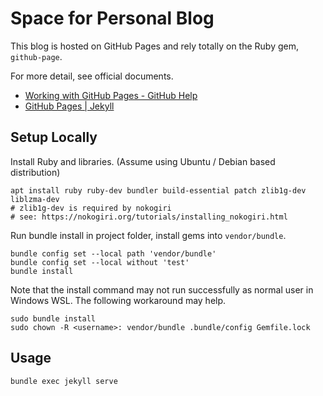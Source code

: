 # Space for Personal Blog

This blog is hosted on GitHub Pages and rely totally on
the Ruby gem, `github-page`.

For more detail, see official documents.

- [Working with GitHub Pages - GitHub Help](https://help.github.com/en/github/working-with-github-pages)
- [GitHub Pages | Jekyll](https://jekyllrb.com/docs/github-pages/)

## Setup Locally

Install Ruby and libraries. (Assume using Ubuntu / Debian based distribution)

``` shell
apt install ruby ruby-dev bundler build-essential patch zlib1g-dev liblzma-dev
# zlib1g-dev is required by nokogiri
# see: https://nokogiri.org/tutorials/installing_nokogiri.html
```

Run bundle install in project folder, install gems into `vendor/bundle`.

``` shell
bundle config set --local path 'vendor/bundle'
bundle config set --local without 'test'
bundle install
```

Note that the install command may not run successfully as normal user
in Windows WSL. The following workaround may help.

``` shell
sudo bundle install
sudo chown -R <username>: vendor/bundle .bundle/config Gemfile.lock
```

## Usage

``` shell
bundle exec jekyll serve
```
